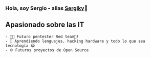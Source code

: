 ### Hola, soy Sergio - alias [Sergiky](https://sergiky.github.io)👋

## Apasionado sobre las IT
    - 👨‍💻 Futuro pentester Red team🔴!
    - 🧠 Aprendiendo lenguajes, hacking hardware y todo lo que sea tecnología 😂
    - 🌐 Futuros proyectos de Open Source

<br>
